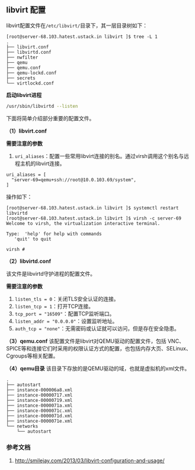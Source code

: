 ## libvirt 配置

libvirt配置文件在`/etc/libvirt/`目录下，其一层目录树如下：

```
[root@server-68.103.hatest.ustack.in libvirt ]$ tree -L 1
.
├── libvirt.conf
├── libvirtd.conf
├── nwfilter
├── qemu
├── qemu.conf
├── qemu-lockd.conf
├── secrets
└── virtlockd.conf
```

**启动libvirt进程**

```bash
/usr/sbin/libvirtd --listen
```

下面将简单介绍部分重要的配置文件。

**（1）libvirt.conf**

**需要注意的参数**
1. `uri_aliases`：配置一些常用libvirt连接的别名。通过virsh调用这个别名与远程主机的libvirt连接。
```
uri_aliases = [
  "server-69=qemu+ssh://root@10.0.103.69/system",
]
```

操作如下：

    [root@server-68.103.hatest.ustack.in libvirt ]$ systemctl restart libvirtd
    [root@server-68.103.hatest.ustack.in libvirt ]$ virsh -c server-69
    Welcome to virsh, the virtualization interactive terminal.
    
    Type:  'help' for help with commands
       'quit' to quit
    
    virsh # 

**（2）libvirtd.conf**

该文件是libvirtd守护进程的配置文件。

**需要注意的参数**
1. `listen_tls = 0`：关闭TLS安全认证的连接。
2. `listen_tcp = 1`：打开TCP连接。
3. `tcp_port = "16509"`：配置TCP监听端口。
4. `listen_addr = "0.0.0.0"`：设置监听地址。
5. `auth_tcp = "none"`：无需密码或认证就可以访问，但是存在安全隐患。

**（3）qemu.conf**
该配置文件是libvirt对QEMU驱动的配置文件，包括 VNC、SPICE等和连接它们时采用的权限认证方式的配置，也包括内存大页、SELinux、Cgroups等相关配置。

**（4）qemu目录**
该目录下存放的是QEMU驱动的域，也就是虚拟机的xml文件。

```
.
├── autostart
├── instance-000006a8.xml
├── instance-00000717.xml
├── instance-00000719.xml
├── instance-0000071a.xml
├── instance-0000071c.xml
├── instance-0000071d.xml
├── instance-0000071e.xml
└── networks
    └── autostart
```

### 参考文档

1. http://smilejay.com/2013/03/libvirt-configuration-and-usage/